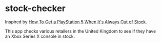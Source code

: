 # stock-checker

Inspired by [How To Get a PlayStation 5 When It's Always Out of Stock](https://dev.to/marisayou/how-to-get-a-playstation-5-when-it-s-always-out-of-stock-5d4i).

This app checks various retailers in the United Kingdom to see if they have an Xbox Series X console in stock.